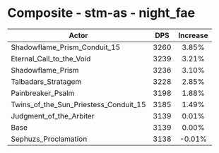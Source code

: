 # Composite - stm-as - night_fae
| Actor | DPS | Increase |
|---|:---:|:---:|
|Shadowflame_Prism_Conduit_15|3260|3.85%|
|Eternal_Call_to_the_Void|3239|3.21%|
|Shadowflame_Prism|3236|3.10%|
|Talbadars_Stratagem|3228|2.85%|
|Painbreaker_Psalm|3198|1.88%|
|Twins_of_the_Sun_Priestess_Conduit_15|3185|1.49%|
|Judgment_of_the_Arbiter|3139|0.01%|
|Base|3139|0.00%|
|Sephuzs_Proclamation|3138|-0.01%|
